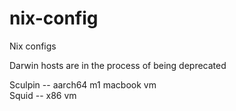 # nix-config
Nix configs

Darwin hosts are in the process of being deprecated

Sculpin -- aarch64 m1 macbook vm  
Squid -- x86 vm  
